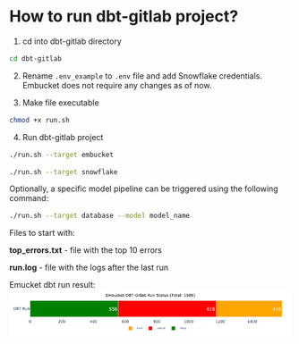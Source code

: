 
# How to run dbt-gitlab project?

1. cd into dbt-gitlab directory
```sh
cd dbt-gitlab
```

2. Rename `.env_example`  to `.env` file and add Snowflake credentials. Embucket does not require any changes as of now.

3. Make file executable
```sh
chmod +x run.sh
```

4. Run dbt-gitlab project
```sh
./run.sh --target embucket
```

```sh
./run.sh --target snowflake
```

Optionally, a specific model pipeline can be triggered using the following command:
```sh
./run.sh --target database --model model_name
```


Files to start with:

**top_errors.txt** - file with the top 10 errors

**run.log** - file with the logs after the last run


Emucket dbt run result:
![alt text](charts/dbt_run_status.png)